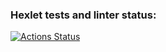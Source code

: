 ### Hexlet tests and linter status:
[![Actions Status](https://github.com/Nekitoni4/frontend-project-lvl1/workflows/hexlet-check/badge.svg)](https://github.com/Nekitoni4/frontend-project-lvl1/actions)